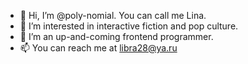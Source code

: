 - 👋 Hi, I’m @poly-nomial. You can call me Lina.
- 👀 I’m interested in interactive fiction and pop culture.
- 🌱 I’m an up-and-coming frontend programmer.
- 📫 You can reach me at libra28@ya.ru

<!---
poly-nomial/poly-nomial is a ✨ special ✨ repository because its `README.md` (this file) appears on your GitHub profile.
You can click the Preview link to take a look at your changes.
--->
